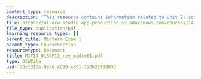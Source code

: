 ```yaml
---
content_type: resource
description: 'This resource contains information related to unit 2: consumer theory.'
file: https://ol-ocw-studio-app-production.s3.amazonaws.com/courses/14-01sc-principles-of-microeconomics-fall-2011/20c1312e8e56a899ed91790b22f39938_MIT14_01SCF11_rev_midtm01.pdf
file_type: application/pdf
learning_resource_types: []
parent_title: Midterm Exam 1
parent_type: CourseSection
resourcetype: Document
title: MIT14_01SCF11_rev_midtm01.pdf
type: OCWFile
uid: 20c1312e-8e56-a899-ed91-790b22f39938
---
```


